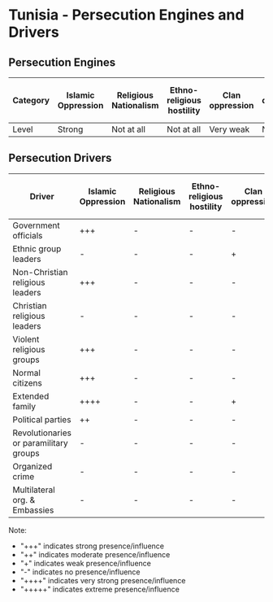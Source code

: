 # Tunisia - Persecution Engines and Drivers

## Persecution Engines

| Category | Islamic Oppression | Religious Nationalism | Ethno-religious hostility | Clan oppression | Christian denominational oppression | Communist and post-Communist oppression | Secular intolerance | Dictatorial paranoia | Organized corruption and crime |
|----------|-------------------|----------------------|---------------------------|-----------------|-------------------------------------|------------------------------------------|---------------------|---------------------|------------------------------|
| Level | Strong | Not at all | Not at all | Very weak | Not at all | Not at all | Not at all | Medium | Not at all |

## Persecution Drivers

| Driver | Islamic Oppression | Religious Nationalism | Ethno-religious hostility | Clan oppression | Christian denominational oppression | Communist and post-Communist oppression | Secular intolerance | Dictatorial paranoia | Organized corruption and crime |
|--------|-------------------|----------------------|---------------------------|-----------------|-------------------------------------|------------------------------------------|---------------------|---------------------|------------------------------|
| Government officials | +++ | - | - | - | - | - | - | +++ | - |
| Ethnic group leaders | - | - | - | + | - | - | - | - | - |
| Non-Christian religious leaders | +++ | - | - | - | - | - | - | - | - |
| Christian religious leaders | - | - | - | - | - | - | - | - | - |
| Violent religious groups | +++ | - | - | - | - | - | - | - | - |
| Normal citizens | +++ | - | - | - | - | - | - | - | - |
| Extended family | ++++ | - | - | + | - | - | - | - | - |
| Political parties | ++ | - | - | - | - | - | - | - | - |
| Revolutionaries or paramilitary groups | - | - | - | - | - | - | - | - | - |
| Organized crime | - | - | - | - | - | - | - | - | - |
| Multilateral org. & Embassies | - | - | - | - | - | - | - | - | - |

Note: 
- "+++" indicates strong presence/influence
- "++" indicates moderate presence/influence
- "+" indicates weak presence/influence
- "-" indicates no presence/influence
- "++++" indicates very strong presence/influence
- "+++++" indicates extreme presence/influence